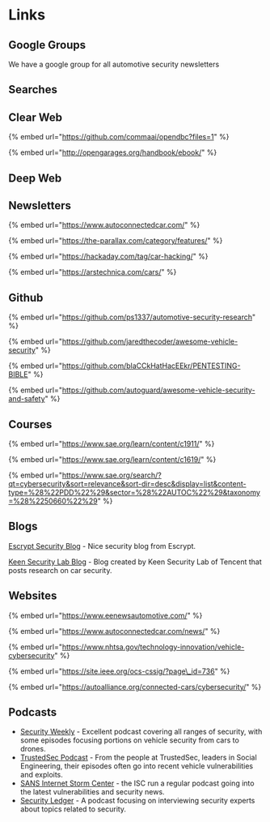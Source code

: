 # Links

## Google Groups

We have a google group for all automotive security newsletters



## Searches

## Clear Web

{% embed url="https://github.com/commaai/opendbc?files=1" %}

{% embed url="http://opengarages.org/handbook/ebook/" %}





## Deep Web





## Newsletters

{% embed url="https://www.autoconnectedcar.com/" %}

{% embed url="https://the-parallax.com/category/features/" %}

{% embed url="https://hackaday.com/tag/car-hacking/" %}

{% embed url="https://arstechnica.com/cars/" %}

## Github  

{% embed url="https://github.com/ps1337/automotive-security-research" %}

{% embed url="https://github.com/jaredthecoder/awesome-vehicle-security" %}

{% embed url="https://github.com/blaCCkHatHacEEkr/PENTESTING-BIBLE" %}

{% embed url="https://github.com/autoguard/awesome-vehicle-security-and-safety" %}



## Courses 

{% embed url="https://www.sae.org/learn/content/c1911/" %}

{% embed url="https://www.sae.org/learn/content/c1619/" %}

{% embed url="https://www.sae.org/search/?qt=cybersecurity&sort=relevance&sort-dir=desc&display=list&content-type=%28%22PDD%22%29&sector=%28%22AUTOC%22%29&taxonomy=%28%2250660%22%29" %}



## Blogs 

[Escrypt Security Blog](https://securitybyescrypt.com/) - Nice security blog from Escrypt. 

[Keen Security Lab Blog](http://keenlab.tencent.com/en/) - Blog created by Keen Security Lab of Tencent that posts research on car security.

## Websites 

{% embed url="https://www.eenewsautomotive.com/" %}

{% embed url="https://www.autoconnectedcar.com/news/" %}

{% embed url="https://www.nhtsa.gov/technology-innovation/vehicle-cybersecurity" %}

{% embed url="https://site.ieee.org/ocs-cssig/?page\_id=736" %}

{% embed url="https://autoalliance.org/connected-cars/cybersecurity/" %}



## Podcasts

* [Security Weekly](http://securityweekly.com/) - Excellent podcast covering all ranges of security, with some episodes focusing portions on vehicle security from cars to drones.
* [TrustedSec Podcast](https://www.trustedsec.com/podcast/) - From the people at TrustedSec, leaders in Social Engineering, their episodes often go into recent vehicle vulnerabilities and exploits.
* [SANS Internet Storm Center](https://isc.sans.edu/) - the ISC run a regular podcast going into the latest vulnerabilities and security news.
* [Security Ledger](https://soundcloud.com/securityledger) - A podcast focusing on interviewing security experts about topics related to security.

